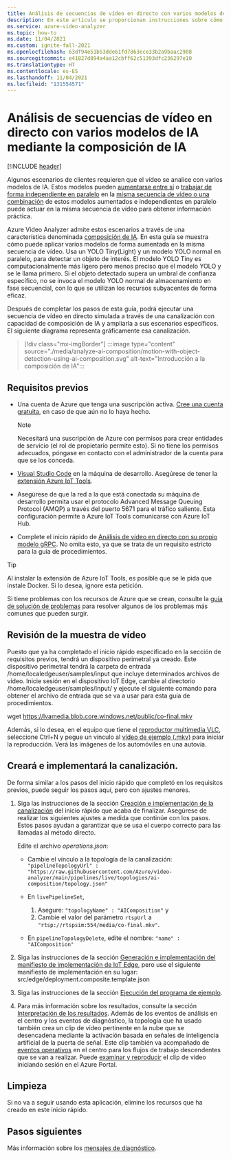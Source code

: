 ```yaml
---
title: Análisis de secuencias de vídeo en directo con varios modelos de IA mediante la composición de IA
description: En este artículo se proporcionan instrucciones sobre cómo analizar secuencias de vídeo en directo con varios modelos de IA mediante la característica de composición de IA de Azure Video Analyzer.
ms.service: azure-video-analyzer
ms.topic: how-to
ms.date: 11/04/2021
ms.custom: ignite-fall-2021
ms.openlocfilehash: 63df94e51b53dde61fd7863ece33b2a9baac2908
ms.sourcegitcommit: e41827d894a4aa12cbff62c51393dfc236297e10
ms.translationtype: HT
ms.contentlocale: es-ES
ms.lasthandoff: 11/04/2021
ms.locfileid: "131554571"
---
```

# <a name="analyze-live-video-streams-with-multiple-ai-models-using-ai-composition"></a>Análisis de secuencias de vídeo en directo con varios modelos de IA mediante la composición de IA

[!INCLUDE [header](includes/edge-env.md)]

Algunos escenarios de clientes requieren que el vídeo se analice con varios modelos de IA. Estos modelos pueden [aumentarse entre sí](../ai-composition-overview.md#sequential-ai-composition) o [trabajar de forma independiente en paralelo](../ai-composition-overview.md#parallel-ai-composition) en la [misma secuencia de vídeo o una combinación](../ai-composition-overview.md#combined-ai-composition) de estos modelos aumentados e independientes en paralelo puede actuar en la misma secuencia de vídeo para obtener información práctica.

Azure Video Analyzer admite estos escenarios a través de una característica denominada [composición de IA](../ai-composition-overview.md). En esta guía se muestra cómo puede aplicar varios modelos de forma aumentada en la misma secuencia de vídeo. Usa un YOLO Tiny(Light) y un modelo YOLO normal en paralelo, para detectar un objeto de interés. El modelo YOLO Tiny es computacionalmente más ligero pero menos preciso que el modelo YOLO y se le llama primero. Si el objeto detectado supera un umbral de confianza específico, no se invoca el modelo YOLO normal de almacenamiento en fase secuencial, con lo que se utilizan los recursos subyacentes de forma eficaz.

Después de completar los pasos de esta guía, podrá ejecutar una secuencia de vídeo en directo simulada a través de una canalización con capacidad de composición de IA y ampliarla a sus escenarios específicos. El siguiente diagrama representa gráficamente esa canalización.

> [!div class="mx-imgBorder"]
> :::image type="content" source="./media/analyze-ai-composition/motion-with-object-detection-using-ai-composition.svg" alt-text="Introducción a la composición de IA":::
 
## <a name="prerequisites"></a>Requisitos previos

* Una cuenta de Azure que tenga una suscripción activa. [Cree una cuenta gratuita](https://azure.microsoft.com/free/?WT.mc_id=A261C142F), en caso de que aún no lo haya hecho.

    > [!NOTE]
    > Necesitará una suscripción de Azure con permisos para crear entidades de servicio (el rol de propietario permite esto). Si no tiene los permisos adecuados, póngase en contacto con el administrador de la cuenta para que se los conceda.
* [Visual Studio Code](https://code.visualstudio.com/) en la máquina de desarrollo. Asegúrese de tener la [extensión Azure IoT Tools](https://marketplace.visualstudio.com/items?itemName=vsciot-vscode.azure-iot-tools).
* Asegúrese de que la red a la que está conectada su máquina de desarrollo permita usar el protocolo Advanced Message Queuing Protocol (AMQP) a través del puerto 5671 para el tráfico saliente. Esta configuración permite a Azure IoT Tools comunicarse con Azure IoT Hub.
* Complete el inicio rápido de [Análisis de vídeo en directo con su propio modelo gRPC](analyze-live-video-use-your-model-grpc.md). No omita esto, ya que se trata de un requisito estricto para la guía de procedimientos.

> [!TIP]
> Al instalar la extensión de Azure IoT Tools, es posible que se le pida que instale Docker. Si lo desea, ignore esta petición.
>
> Si tiene problemas con los recursos de Azure que se crean, consulte la [guía de solución de problemas](troubleshoot.md#common-error-resolutions) para resolver algunos de los problemas más comunes que pueden surgir.

## <a name="review-the-video-sample"></a>Revisión de la muestra de vídeo

Puesto que ya ha completado el inicio rápido especificado en la sección de requisitos previos, tendrá un dispositivo perimetral ya creado. Este dispositivo perimetral tendrá la carpeta de entrada /home/localedgeuser/samples/input que incluye determinados archivos de vídeo. Inicie sesión en el dispositivo IoT Edge, cambie al directorio /home/localedgeuser/samples/input/ y ejecute el siguiente comando para obtener el archivo de entrada que se va a usar para esta guía de procedimientos.

wget https://lvamedia.blob.core.windows.net/public/co-final.mkv

Además, si lo desea, en el equipo que tiene el [reproductor multimedia VLC](https://www.videolan.org/vlc/), seleccione Ctrl+N y pegue un vínculo al [vídeo de ejemplo (.mkv)](https://lvamedia.blob.core.windows.net/public/co-final.mkv) para iniciar la reproducción. Verá las imágenes de los automóviles en una autovía.

## <a name="create-and-deploy-the-pipeline"></a>Creará e implementará la canalización.

De forma similar a los pasos del inicio rápido que completó en los requisitos previos, puede seguir los pasos aquí, pero con ajustes menores.

1. Siga las instrucciones de la sección [Creación e implementación de la canalización](analyze-live-video-use-your-model-grpc.md#create-and-deploy-the-pipeline) del inicio rápido que acaba de finalizar. Asegúrese de realizar los siguientes ajustes a medida que continúe con los pasos. Estos pasos ayudan a garantizar que se usa el cuerpo correcto para las llamadas al método directo.
    
    Edite el archivo *operations.json*:
    
    * Cambie el vínculo a la topología de la canalización: `"pipelineTopologyUrl" : "https://raw.githubusercontent.com/Azure/video-analyzer/main/pipelines/live/topologies/ai-composition/topology.json"`
    * En `livePipelineSet`,  
       1. Asegure: `"topologyName" : "AIComposition"` y 
       2. Cambie el valor del parámetro `rtspUrl` a `"rtsp://rtspsim:554/media/co-final.mkv"`.
        
    * En `pipelineTopologyDelete`, edite el nombre: `"name" : "AIComposition"`
2. Siga las instrucciones de la sección [Generación e implementación del manifiesto de implementación de IoT Edge](analyze-live-video-use-your-model-grpc.md#generate-and-deploy-the-iot-edge-deployment-manifest), pero use el siguiente manifiesto de implementación en su lugar: src/edge/deployment.composite.template.json
3. Siga las instrucciones de la sección [Ejecución del programa de ejemplo](analyze-live-video-use-your-model-grpc.md#run-the-sample-program).
4. Para más información sobre los resultados, consulte la sección [Interpretación de los resultados](analyze-live-video-use-your-model-grpc.md#interpret-results). Además de los eventos de análisis en el centro y los eventos de diagnóstico, la topología que ha usado también crea un clip de vídeo pertinente en la nube que se desencadena mediante la activación basada en señales de inteligencia artificial de la puerta de señal. Este clip también va acompañado de [eventos operativos](record-event-based-live-video.md#operational-events) en el centro para los flujos de trabajo descendentes que se van a realizar. Puede [examinar y reproducir](record-event-based-live-video.md#playing-back-the-recording) el clip de vídeo iniciando sesión en el Azure Portal.

## <a name="clean-up"></a>Limpieza

Si no va a seguir usando esta aplicación, elimine los recursos que ha creado en este inicio rápido.

## <a name="next-steps"></a>Pasos siguientes

Más información sobre los [mensajes de diagnóstico](monitor-log-edge.md).
